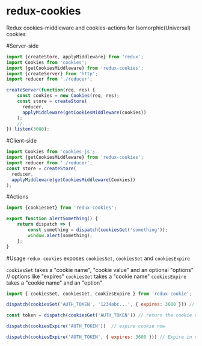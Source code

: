 # redux-cookies
Redux cookies-middleware and cookies-actions for Isomorphic(Universal) cookies

#Server-side
```javascript
import {createStore, applyMiddleware} from 'redux';
import Cookies from 'cookies';
import {getCookiesMiddleware} from 'redux-cookies';
import {createServer} from 'http';
import reducer from './reducer';

createServer(function(req, res) {
    const cookies = new Cookies(req, res);
    const store = createStore(
      reducer,
      applyMiddleware(getCookiesMiddleware(cookies))
    );
    //...
}).listen(3000);
```

#Client-side
```javascript
import Cookies from 'cookies-js';
import {getCookiesMiddleware} from 'redux-cookies';
import reducer from './reducer';
const store = createStore(
  reducer,
  applyMiddleware(getCookiesMiddleware(Cookies))
);
```

#Actions
```javascript
import {cookiesGet} from 'redux-cookies';

export function alertSomething() {
    return dispatch => {
        const something = dispatch(cookiesGet('something'));
        window.alert(something);
    };
}
```

#Usage
`redux-cookies` exposes `cookiesSet`, `cookiesSet` and `cookiesExpire`

`cookiesSet` takes a "cookie name", "cookie value" and an optional "options"  // options like "expires"
`cookiesGet` takes a "cookie name"
`cookiesExpire` takes a "cookie name" and an "option"

```javascript
import { cookiesSet, cookiesGet, cookiesExpire } from 'redux-cookie';

dispatch(cookiesSet('AUTH_TOKEN', '1234abc...', { expires: 3600 })) // Expire in one hour

const token = dispatch(cookiesGet('AUTH_TOKEN')) // return the cookie value

dispatch(cookiesExpire('AUTH_TOKEN'))  // expire cookie now

dispatch(cookiesExpire('AUTH_TOKEN', { expires: 3600 })) // Expire in one hour
```
